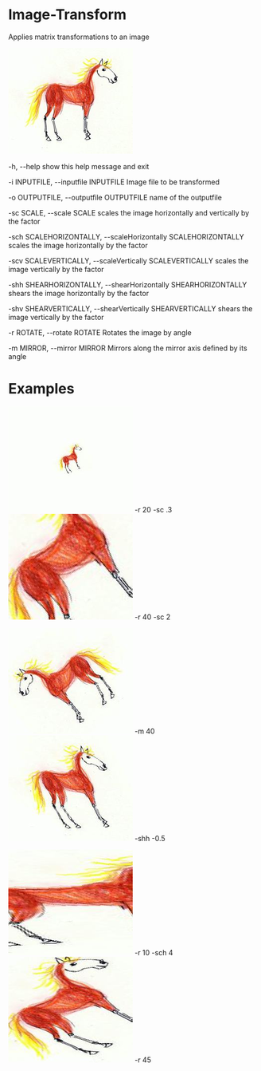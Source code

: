 # Image-Transform
Applies matrix transformations to an image

![Image](./BellenA2.jpg)

-h, --help            show this help message and exit

  -i INPUTFILE, --inputfile INPUTFILE
                        Image file to be transformed
                        
  -o OUTPUTFILE, --outputfile OUTPUTFILE
                        name of the outputfile
                        
  -sc SCALE, --scale SCALE
                        scales the image horizontally and vertically by the
                        factor
                        
  -sch SCALEHORIZONTALLY, --scaleHorizontally SCALEHORIZONTALLY
                        scales the image horizontally by the factor
                        
  -scv SCALEVERTICALLY, --scaleVertically SCALEVERTICALLY
                        scales the image vertically by the factor
                        
  -shh SHEARHORIZONTALLY, --shearHorizontally SHEARHORIZONTALLY
                        shears the image horizontally by the factor
                        
  -shv SHEARVERTICALLY, --shearVertically SHEARVERTICALLY
                        shears the image vertically by the factor
                        
  -r ROTATE, --rotate ROTATE
                        Rotates the image by angle
                        
  -m MIRROR, --mirror MIRROR
                        Mirrors along the mirror axis defined by its angle
                        
# Examples
![Image](./bla2010.jpg)
-r 20 -sc .3
![Image](./bla2009.jpg)
-r 40 -sc 2

![Image](./bla2008.jpg)
-m 40
![Image](./bla2007.jpg)
-shh -0.5

![Image](./bla2003.jpg)
-r 10 -sch 4
![Image](./bla2001.jpg)
-r 45
